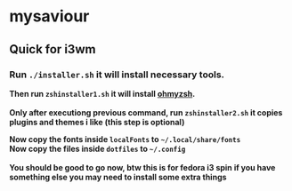 # mysaviour
## Quick for i3wm

### Run `./installer.sh` it will install necessary tools.

<b> Then run `zshinstaller1.sh` it will install [ohmyzsh](https://github.com/ohmyzsh/ohmyzsh). <br><br>
<b> Only after executiong previous command, run `zshinstaller2.sh` it copies plugins and themes i like (this step is optional)

<b> Now copy the fonts inside `localFonts` to `~/.local/share/fonts` <br>
<b> Now copy the files inside `dotfiles` to `~/.config`
<br><br><b> You should be good to go now, btw this is for fedora i3 spin if you have something else you may need to install some extra things




